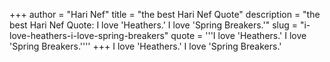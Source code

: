 +++
author = "Hari Nef"
title = "the best Hari Nef Quote"
description = "the best Hari Nef Quote: I love 'Heathers.' I love 'Spring Breakers.'"
slug = "i-love-heathers-i-love-spring-breakers"
quote = '''I love 'Heathers.' I love 'Spring Breakers.''''
+++
I love 'Heathers.' I love 'Spring Breakers.'

